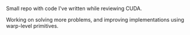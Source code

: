 Small repo with code I've written while reviewing CUDA.

Working on solving more problems, and improving implementations using warp-level primitives.
